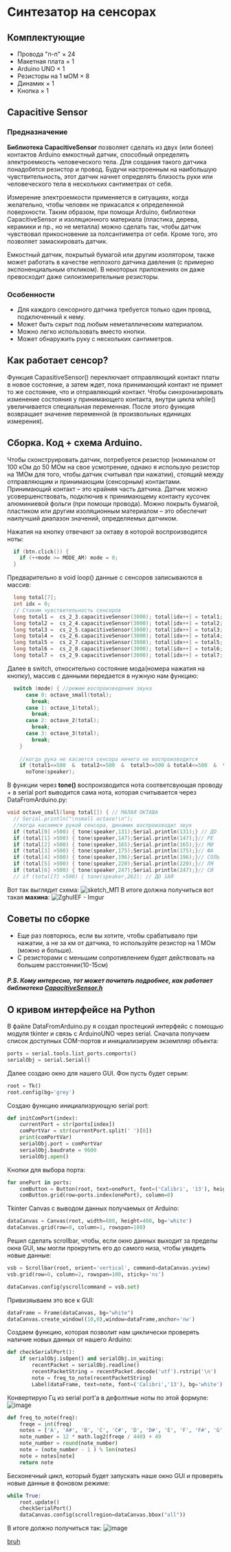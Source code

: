 # Синтезатор на сенсорах
## Комплектующие 
+ Провода "п-п" × 24
+ Макетная плата × 1
+ Arduino UNO × 1
+ Резисторы на 1 мОМ × 8
+ Динамик × 1
+ Кнопка × 1

## Capacitive Sensor
### Предназначение

**Библиотека CapacitiveSensor** позволяет сделать из двух (или более) контактов Arduino емкостный датчик, способный определять электроемкость человеческого тела. Для создания такого датчика понадобятся резистор и провод. Будучи настроенным на наибольшую чувствительность, этот датчик начнет определять близость руки или человеческого тела в нескольких сантиметрах от себя.

Измерение электроемкости применяется в ситуациях, когда желательно, чтобы человек не прикасался к определенной поверхности. Таким образом, при помощи Arduino, библиотеки CapacitiveSensor и изоляционного материала (пластика, дерева, керамики и пр., но не металла) можно сделать так, чтобы датчик чувствовал прикосновение за полсантиметра от себя. Кроме того, это позволяет замаскировать датчик.

Емкостный датчик, покрытый бумагой или другим изолятором, также может работать в качестве неплохого датчика давления (с примерно экспоненциальным откликом). В некоторых приложениях он даже превосходит даже силоизмерительные резисторы.

### Особенности ###

+ Для каждого сенсорного датчика требуется только один провод, подключенный к нему.
+ Может быть скрыт под любым неметаллическим материалом.
+ Можно легко использовать вместо кнопки.
+ Может обнаружить руку с нескольких сантиметров.

## Как работает сенсор?
Функция CapasitiveSensor() переключает отправляющий контакт платы в новое состояние, а затем ждет, пока принимающий контакт не примет то же состояние, что и отправляющий контакт. Чтобы синхронизировать изменение состояния у принимающего контакта, внутри цикла while() увеличивается специальная переменная. После этого функция возвращает значение переменной (в произвольных единицах измерения).

## Сборка. Код + схема Arduino.
Чтобы сконструировать датчик, потребуется резистор (номиналом от 100 кОм до 50 МОм на свое усмотрение, однако я использую резистор на 1МОм для того, чтобы датчик считывал при нажатии), стоящий между отправляющим и принимающим (сенсорным) контактами. Принимающий контакт – это крайняя часть датчика. Датчик можно усовершенствовать, подключив к принимающему контакту кусочек алюминиевой фольги (при помощи провода). Можно покрыть бумагой, пластиком или другим изоляционным материалом – это обеспечит наилучший диапазон значений, определяемых датчиком.

Нажатия на кнопку отвечают за октаву в которой воспроизводятся ноты:
```c++
  if (btn.click()) {
    if (++mode >= MODE_AM) mode = 0;
  }
```
Предварительно в void loop() данные с сенсоров записываются в массив:
```c++
  long total[7];
  int idx = 0;
  // Ставим чувствительность сенсоров
  long total1 =  cs_2_3.capacitiveSensor(3000); total[idx++] = total1; 
  long total2 =  cs_2_4.capacitiveSensor(3000); total[idx++] = total2; 
  long total3 =  cs_2_5.capacitiveSensor(3000); total[idx++] = total3; 
  long total4 =  cs_2_6.capacitiveSensor(3000); total[idx++] = total4; 
  long total5 =  cs_2_7.capacitiveSensor(3000); total[idx++] = total5; 
  long total6 =  cs_2_8.capacitiveSensor(3000); total[idx++] = total6; 
  long total7 =  cs_2_9.capacitiveSensor(3000); total[idx++] = total7; 
```
Далее в switch, относительно состояние мода(номера нажатия на кнопку), массив с данными передается в нужную нам функцию:
```c++
  switch (mode) { //режим воспроизведения звука
      case 0: octave_small(total);
        break;
      case 1: octave_1(total);
        break;
      case 2: octave_2(total);
        break;
      case 3: octave_3(total);
        break;
    }
    
    //когда рука не касается сенсора ничего не воспроизводится
    if (total1<=500  &  total2<=500  &  total3<=500 & total4<=500  &  total5<=500  &  total6<=500 &  total7<=500/* &  total8<=500*/)
      noTone(speaker);
```
В функции через **tone()** воспроизводится нота соответсвующая проводу + в serial port выводится сама нота, которая считывается через DataFromArduino.py:
```c++
void octave_small(long total[]) { // МАЛАЯ ОКТАВА
  // Serial.println("\nsmall octave!\n");
  //когда касаемся рукой сенсора, динамик воспроизводит звук
  if (total[0] >500) { tone(speaker,131);Serial.println(131);} // ДО
  if (total[1] >500) { tone(speaker,147);Serial.println(147);}// РЕ
  if (total[2] >500) { tone(speaker,165);Serial.println(165);}// МИ
  if (total[3] >500) { tone(speaker,175);Serial.println(175);}// ФА
  if (total[4] >500) { tone(speaker,196);Serial.println(196);}// СОЛЬ
  if (total[5] >500) { tone(speaker,220);Serial.println(220);}// ЛЯ
  if (total[6] >500) { tone(speaker,247);Serial.println(247);}// СИ
  // if (total[7] >500) { tone(speaker,262); // ДО 1АЯ
```


Вот так выглядит схема:
![sketch_МП](https://user-images.githubusercontent.com/97258310/208322738-8a14aaff-c7e2-4181-aef6-16e3ccb47c1e.png)
В итоге должна получиться вот такая __махина__:
![ZghuIEF - Imgur](https://user-images.githubusercontent.com/97258310/208322773-da2b7f1d-0b79-41a9-a469-960b79f090f6.jpg)

## Советы по сборке
+ Еще раз повторюсь, если вы хотите, чтобы срабатывало при нажатии, а не за км от датчика, то используйте резистор на 1 МОм (можно и больше).
+ С резисторами с меньшим сопротивлением будет действовать на большем расстоянии(10-15см)

##### P.S. Кому интересно, тот может почитать подробнее, как работает библиотека [CapacitiveSensor.h](https://playground.arduino.cc/Main/CapacitiveSensor/)

## О кривом интерфейсе на Python
В файле DataFromArduino.py я создал простецкий интерфейс с помощью модуля tkinter и связь c ArduinoUNO через serial. 
Сначала получаем список доступных COM-портов и инициализируем экземпляр объекта:
```python
ports = serial.tools.list_ports.comports()
serialObj = serial.Serial()
```
Далее создаю окно для нашего GUI. Фон пусть будет серым:
```python
root = Tk()
root.config(bg='grey')
```
Создаю функцию инициализрующую serial port:
```python
def initComPort(index):
    currentPort = str(ports[index])
    comPortVar = str(currentPort.split(' ')[0])
    print(comPortVar)
    serialObj.port = comPortVar
    serialObj.baudrate = 9600
    serialObj.open()
```
Кнопки для выбора порта:
```python
for onePort in ports:
    comButton = Button(root, text=onePort, font=('Calibri', '13'), height=1, width=45, command =  functools.partial(initComPort, index = ports.index(onePort)))
    comButton.grid(row=ports.index(onePort), column=0)
```
Tkinter Canvas с выводом данных получаемых от Arduino:

```python
dataCanvas = Canvas(root, width=600, height=400, bg='white')
dataCanvas.grid(row=0, column=1, rowspan=100)
```
Решил сделать scrollbar, чтобы, если окно данных выходит за пределы окна GUI, мы могли прокрутить его до самого низа, чтобы увидеть новые данные:
```python
vsb = Scrollbar(root, orient='vertical', command=dataCanvas.yview)
vsb.grid(row=0, column=2, rowspan=100, sticky='ns')

dataCanvas.config(yscrollcommand = vsb.set)
```
Привизяываем это все к GUI:
```python
dataFrame = Frame(dataCanvas, bg="white")
dataCanvas.create_window((10,0),window=dataFrame,anchor='nw')
```
Создаем функцию, которая позволит нам циклически проверять наличие новых данных от нашего Arduino:
```python
def checkSerialPort():
    if serialObj.isOpen() and serialObj.in_waiting:
        recentPacket = serialObj.readline()
        recentPacketString = recentPacket.decode('utf').rstrip('\n')
        note = freq_to_note(recentPacketString)
        Label(dataFrame, text=note, font=('Calibri','13'), bg='white').pack()
```
Конвертирую Гц из serial port'a в дефолтные ноты по этой формуле:
![image](https://user-images.githubusercontent.com/97258310/208324749-2909a629-a353-4ec0-ba90-7856018e18e9.png)
```python
def freq_to_note(freq):
    freqe = int(freq)
    notes = ['A', 'A#', 'B', 'C', 'C#', 'D', 'D#', 'E', 'F', 'F#', 'G', 'G#']
    note_number = 12 * math.log2(freqe / 440) + 49  
    note_number = round(note_number)  
    note = (note_number - 1 ) % len(notes)
    note = notes[note]
    return note
```
Бесконечный цикл, который будет запускать наше окно GUI и проверять новые данные в фоновом режиме:
```python
while True:
    root.update()
    checkSerialPort()
    dataCanvas.config(scrollregion=dataCanvas.bbox("all"))
```
В итоге должно получиться так:
![image](https://user-images.githubusercontent.com/97258310/208325030-500cc474-c286-4327-96ee-2444472383d0.png)

[bruh](https://r.mtdv.me/xJsAWIXPkH)





